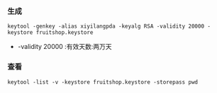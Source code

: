 ### 生成
```
keytool -genkey -alias xiyilangpda -keyalg RSA -validity 20000 -keystore fruitshop.keystore
```
* -validity 20000 :有效天数:两万天




### 查看
```
keytool -list -v -keystore fruitshop.keystore -storepass pwd
```